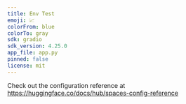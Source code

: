 ```yaml
---
title: Env Test
emoji: 📈
colorFrom: blue
colorTo: gray
sdk: gradio
sdk_version: 4.25.0
app_file: app.py
pinned: false
license: mit
---
```


Check out the configuration reference at https://huggingface.co/docs/hub/spaces-config-reference
